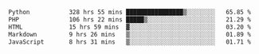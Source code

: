 <!--START_SECTION:waka-->

```txt
Python           328 hrs 55 mins ████████████████▒░░░░░░░░   65.85 %
PHP              106 hrs 22 mins █████▒░░░░░░░░░░░░░░░░░░░   21.29 %
HTML             15 hrs 59 mins  ▓░░░░░░░░░░░░░░░░░░░░░░░░   03.20 %
Markdown         9 hrs 26 mins   ▒░░░░░░░░░░░░░░░░░░░░░░░░   01.89 %
JavaScript       8 hrs 31 mins   ▒░░░░░░░░░░░░░░░░░░░░░░░░   01.71 %
```

<!--END_SECTION:waka-->
